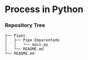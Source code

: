 # Process in Python

### Repository Tree

```
├── Pipes
│   ├── Pipe Emparentado
│   │   └── main.py
│   └── README.md
└── README.md
```